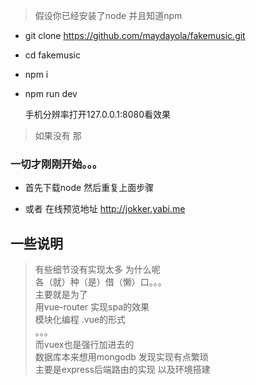 
> 假设你已经安装了node 并且知道npm 


* git clone https://github.com/maydayola/fakemusic.git

* cd fakemusic

* npm i

* npm run dev

    手机分辨率打开127.0.0.1:8080看效果
> 如果没有 那
### 一切才刚刚开始。。。

* 首先下载node 
  然后重复上面步骤


* 或者 在线预览地址 http://jokker.yabi.me



## 一些说明 ##
> 有些细节没有实现太多  为什么呢 <br>
 各（就）种（是）借（懒）口。。。<br>
 主要就是为了<br>
     用vue-router 实现spa的效果<br>
     模块化编程 .vue的形式<br>
     。。。<br>
 而vuex也是强行加进去的<br>
 数据库本来想用mongodb 发现实现有点繁琐<br>
 主要是express后端路由的实现 以及环境搭建<br>

